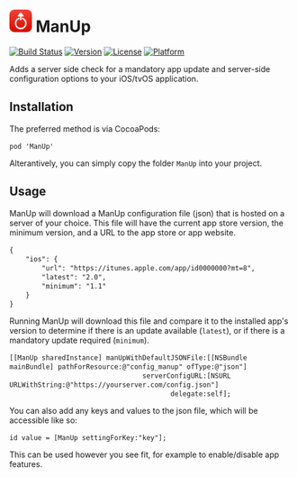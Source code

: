 # <img src="https://github.com/NextFaze/ManUp/raw/master/icon.png" width="40"> ManUp

[![Build Status](https://travis-ci.org/NextFaze/ManUp.svg?style=flat)](https://travis-ci.org/NextFaze/ManUp)
[![Version](https://img.shields.io/cocoapods/v/ManUp.svg?style=flat)](http://cocoapods.org/pods/ManUp)
[![License](https://img.shields.io/cocoapods/l/ManUp.svg?style=flat)](http://cocoapods.org/pods/ManUp)
[![Platform](https://img.shields.io/cocoapods/p/ManUp.svg?style=flat)](http://cocoapods.org/pods/ManUp)

Adds a server side check for a mandatory app update and server-side configuration options to your iOS/tvOS application.

## Installation

The preferred method is via CocoaPods:

    pod 'ManUp'

Alterantively, you can simply copy the folder `ManUp` into your project.

## Usage

ManUp will download a ManUp configuration file (json) that is hosted on a server of your choice. This file will have the current app store version, the minimum version, and a URL to the app store or app website.

    {
        "ios": {
            "url": "https://itunes.apple.com/app/id0000000?mt=8",
            "latest": "2.0",
            "minimum": "1.1"
        }
    }

Running ManUp will download this file and compare it to the installed app's version to determine if there is an update available (`latest`), or if there is a mandatory update required (`minimum`).

	[[ManUp sharedInstance] manUpWithDefaultJSONFile:[[NSBundle mainBundle] pathForResource:@"config_manup" ofType:@"json"]
                                     serverConfigURL:[NSURL URLWithString:@"https://yourserver.com/config.json"]
                                            delegate:self];
	
You can also add any keys and values to the json file, which will be accessible like so:

    id value = [ManUp settingForKey:"key"];

This can be used however you see fit, for example to enable/disable app features.
